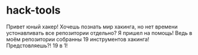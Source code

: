 # hack-tools
Привет юный хакер!
Хочешь познать мир хакинга, но нет времени устонавливать все репозитории отдельно? 
Я пришел на помощь! Ведь в моём репозитории собранны 19 инструментов хакинга! Предстовляешь?! 19 в 1!
